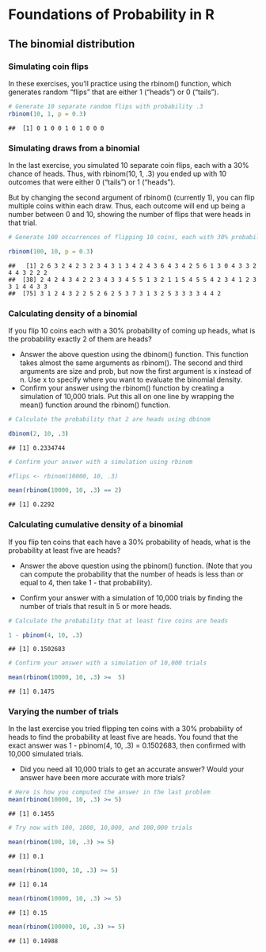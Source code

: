 Foundations of Probability in R
================

## The binomial distribution

### Simulating coin flips

In these exercises, you’ll practice using the rbinom() function, which
generates random “flips” that are either 1 (“heads”) or 0 (“tails”).

``` r
# Generate 10 separate random flips with probability .3
rbinom(10, 1, p = 0.3)
```

    ##  [1] 0 1 0 0 1 0 1 0 0 0

### Simulating draws from a binomial

In the last exercise, you simulated 10 separate coin flips, each with a
30% chance of heads. Thus, with rbinom(10, 1, .3) you ended up with 10
outcomes that were either 0 (“tails”) or 1 (“heads”).

But by changing the second argument of rbinom() (currently 1), you can
flip multiple coins within each draw. Thus, each outcome will end up
being a number between 0 and 10, showing the number of flips that were
heads in that trial.

``` r
# Generate 100 occurrences of flipping 10 coins, each with 30% probability

rbinom(100, 10, p = 0.3)
```

    ##   [1] 2 6 3 2 4 2 3 2 3 4 3 1 3 4 2 4 3 6 4 3 4 2 5 6 1 3 0 4 3 3 2 4 4 3 2 2 2
    ##  [38] 2 4 2 4 3 4 2 2 3 4 3 3 4 5 5 1 3 2 1 1 5 4 5 5 4 2 3 4 1 2 3 3 1 4 4 3 3
    ##  [75] 3 1 2 4 3 2 2 5 2 6 2 5 3 7 3 1 3 2 5 3 3 3 3 4 4 2

### Calculating density of a binomial

If you flip 10 coins each with a 30% probability of coming up heads,
what is the probability exactly 2 of them are heads?

- Answer the above question using the dbinom() function. This function
  takes almost the same arguments as rbinom(). The second and third
  arguments are size and prob, but now the first argument is x instead
  of n. Use x to specify where you want to evaluate the binomial
  density.
- Confirm your answer using the rbinom() function by creating a
  simulation of 10,000 trials. Put this all on one line by wrapping the
  mean() function around the rbinom() function.

``` r
# Calculate the probability that 2 are heads using dbinom

dbinom(2, 10, .3)
```

    ## [1] 0.2334744

``` r
# Confirm your answer with a simulation using rbinom

#flips <- rbinom(10000, 10, .3)

mean(rbinom(10000, 10, .3) == 2)
```

    ## [1] 0.2292

### Calculating cumulative density of a binomial

If you flip ten coins that each have a 30% probability of heads, what is
the probability at least five are heads?

- Answer the above question using the pbinom() function. (Note that you
  can compute the probability that the number of heads is less than or
  equal to 4, then take 1 - that probability).

- Confirm your answer with a simulation of 10,000 trials by finding the
  number of trials that result in 5 or more heads.

``` r
# Calculate the probability that at least five coins are heads

1 - pbinom(4, 10, .3)
```

    ## [1] 0.1502683

``` r
# Confirm your answer with a simulation of 10,000 trials

mean(rbinom(10000, 10, .3) >=  5)
```

    ## [1] 0.1475

### Varying the number of trials

In the last exercise you tried flipping ten coins with a 30% probability
of heads to find the probability at least five are heads. You found that
the exact answer was 1 - pbinom(4, 10, .3) = 0.1502683, then confirmed
with 10,000 simulated trials.

- Did you need all 10,000 trials to get an accurate answer? Would your
  answer have been more accurate with more trials?

``` r
# Here is how you computed the answer in the last problem
mean(rbinom(10000, 10, .3) >= 5)
```

    ## [1] 0.1455

``` r
# Try now with 100, 1000, 10,000, and 100,000 trials

mean(rbinom(100, 10, .3) >= 5)
```

    ## [1] 0.1

``` r
mean(rbinom(1000, 10, .3) >= 5)
```

    ## [1] 0.14

``` r
mean(rbinom(10000, 10, .3) >= 5)
```

    ## [1] 0.15

``` r
mean(rbinom(100000, 10, .3) >= 5)
```

    ## [1] 0.14988
